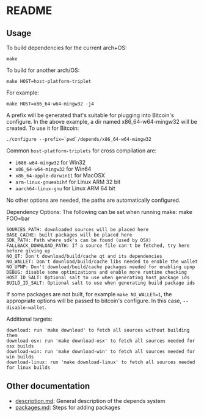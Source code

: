 # README

## Usage

To build dependencies for the current arch+OS:

```text
make
```

To build for another arch/OS:

```text
make HOST=host-platform-triplet
```

For example:

```text
make HOST=x86_64-w64-mingw32 -j4
```

A prefix will be generated that's suitable for plugging into Bitcoin's configure. In the above example, a dir named x86\_64-w64-mingw32 will be created. To use it for Bitcoin:

```text
./configure --prefix=`pwd`/depends/x86_64-w64-mingw32
```

Common `host-platform-triplets` for cross compilation are:

* `i686-w64-mingw32` for Win32
* `x86_64-w64-mingw32` for Win64
* `x86_64-apple-darwin11` for MacOSX
* `arm-linux-gnueabihf` for Linux ARM 32 bit
* `aarch64-linux-gnu` for Linux ARM 64 bit

No other options are needed, the paths are automatically configured.

Dependency Options: The following can be set when running make: make FOO=bar

```text
SOURCES_PATH: downloaded sources will be placed here
BASE_CACHE: built packages will be placed here
SDK_PATH: Path where sdk's can be found (used by OSX)
FALLBACK_DOWNLOAD_PATH: If a source file can't be fetched, try here before giving up
NO_QT: Don't download/build/cache qt and its dependencies
NO_WALLET: Don't download/build/cache libs needed to enable the wallet
NO_UPNP: Don't download/build/cache packages needed for enabling upnp
DEBUG: disable some optimizations and enable more runtime checking
HOST_ID_SALT: Optional salt to use when generating host package ids
BUILD_ID_SALT: Optional salt to use when generating build package ids
```

If some packages are not built, for example `make NO_WALLET=1`, the appropriate options will be passed to bitcoin's configure. In this case, `--disable-wallet`.

Additional targets:

```text
download: run 'make download' to fetch all sources without building them
download-osx: run 'make download-osx' to fetch all sources needed for osx builds
download-win: run 'make download-win' to fetch all sources needed for win builds
download-linux: run 'make download-linux' to fetch all sources needed for linux builds
```

## Other documentation

* [description.md](description.md): General description of the depends system
* [packages.md](packages.md): Steps for adding packages

